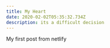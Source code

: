 ```yaml
---
title: My Heart
date: 2020-02-02T05:35:32.734Z
description: its a difficult decision
---
```

My first post from netlify
